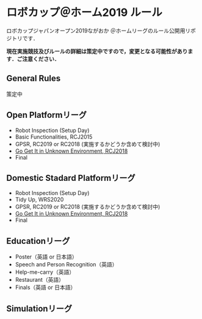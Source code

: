 # ロボカップ＠ホーム2019 ルール
ロボカップジャパンオープン2019ながおか ＠ホームリーグのルール公開用リポジトリです．

**現在実施競技及びルールの詳細は策定中ですので，変更となる可能性があります．ご注意ください．**

## General Rules
策定中

## Open Platformリーグ
- Robot Inspection (Setup Day)
- Basic Functionalities, RCJ2015
- GPSR, RC2019 or RC2018 (実施するかどうか含めて検討中)
- [Go Get It in Unknown Environment, RCJ2018](gogetit.md)
- Final

## Domestic Stadard Platformリーグ
- Robot Inspection (Setup Day)
- Tidy Up, WRS2020
- GPSR, RC2019 or RC2018 (実施するかどうか含めて検討中)
- [Go Get It in Unknown Environment, RCJ2018](gogetit.md)
- Final

## Educationリーグ
- Poster（英語 or 日本語）
- Speech and Person Recognition（英語）
- Help-me-carry（英語）
- Restaurant（英語）
- Finals（英語 or 日本語）

## Simulationリーグ